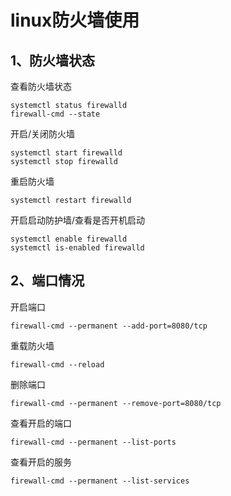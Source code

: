 # linux防火墙使用

## 1、防火墙状态

查看防火墙状态

```shell
systemctl status firewalld 
firewall-cmd --state
```

开启/关闭防火墙

```shell
systemctl start firewalld
systemctl stop firewalld
```

重启防火墙

```shell
systemctl restart firewalld
```

开启启动防护墙/查看是否开机启动

```shell
systemctl enable firewalld
systemctl is-enabled firewalld
```



## 2、端口情况

开启端口

```shell
firewall-cmd --permanent --add-port=8080/tcp
```

重载防火墙

```shell
firewall-cmd --reload
```

删除端口

```shell
firewall-cmd --permanent --remove-port=8080/tcp
```

查看开启的端口

```shell
firewall-cmd --permanent --list-ports
```

查看开启的服务

```shell
firewall-cmd --permanent --list-services
```

